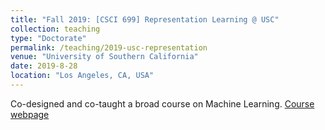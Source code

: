 ```yaml
---
title: "Fall 2019: [CSCI 699] Representation Learning @ USC"
collection: teaching
type: "Doctorate"
permalink: /teaching/2019-usc-representation
venue: "University of Southern California"
date: 2019-8-28
location: "Los Angeles, CA, USA"
---
```


Co-designed and co-taught a broad course on Machine Learning. [Course webpage](http://sami.haija.org/cs699/)